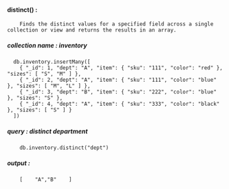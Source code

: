#### distinct() : 
        Finds the distinct values for a specified field across a single collection or view and returns the results in an array.



##### collection name : inventory
      db.inventory.insertMany([
        { "_id": 1, "dept": "A", "item": { "sku": "111", "color": "red" }, "sizes": [ "S", "M" ] },
        { "_id": 2, "dept": "A", "item": { "sku": "111", "color": "blue" }, "sizes": [ "M", "L" ] },
        { "_id": 3, "dept": "B", "item": { "sku": "222", "color": "blue" }, "sizes": "S" },
        { "_id": 4, "dept": "A", "item": { "sku": "333", "color": "black" }, "sizes": [ "S" ] }
      ])




##### query : distinct department
        db.inventory.distinct("dept")


##### output :
        [    "A","B"	]
